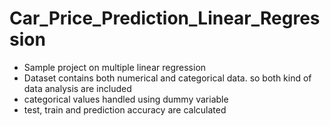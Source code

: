 # Car_Price_Prediction_Linear_Regression

* Sample project on multiple linear regression
* Dataset contains both numerical and categorical data. so both kind of data analysis are included
* categorical values handled using dummy variable
* test, train and prediction accuracy are calculated
